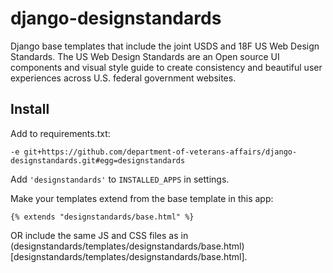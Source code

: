 django-designstandards
======================

Django base templates that include the joint USDS and 18F US Web Design
Standards. The US Web Design Standards are an Open source UI components
and visual style guide to create consistency and beautiful user experiences
across U.S. federal government websites.

## Install

Add to requirements.txt:

    -e git+https://github.com/department-of-veterans-affairs/django-designstandards.git#egg=designstandards

Add `'designstandards'` to `INSTALLED_APPS` in settings.

Make your templates extend from the base template in this app:

    {% extends "designstandards/base.html" %}

OR include the same JS and CSS files as in (designstandards/templates/designstandards/base.html)[designstandards/templates/designstandards/base.html].
